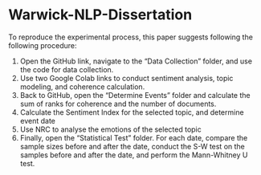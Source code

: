 # Warwick-NLP-Dissertation
To reproduce the experimental process, this paper suggests following the following procedure:
1. Open the GitHub link, navigate to the “Data Collection” folder, and use the code for data collection.
2. Use two Google Colab links to conduct sentiment analysis, topic modeling, and coherence calculation.
3. Back to GitHub, open the “Determine Events” folder and calculate the sum of ranks for coherence and the number of documents.
4. Calculate the Sentiment Index for the selected topic, and determine event date
5. Use NRC to analyse the emotions of the selected topic
6. Finally, open the “Statistical Test” folder. For each date, compare the sample sizes before and after the date, conduct the S-W test on the samples before and after the date, and perform the Mann-Whitney U test.
 
